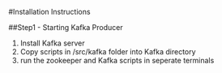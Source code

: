 #Installation Instructions

##Step1 - Starting Kafka Producer
1. Install Kafka server
2. Copy scripts in /src/kafka folder into Kafka directory
3. run the zookeeper and Kafka scripts in seperate terminals


